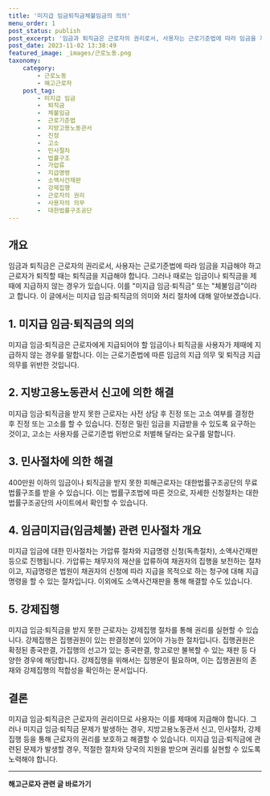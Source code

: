 ```yaml
---
title: '미지급 임금퇴직금체불임금의 의의'
menu_order: 1
post_status: publish
post_excerpt: '임금과 퇴직금은 근로자의 권리로서, 사용자는 근로기준법에 따라 임금을 지급해야 하고 근로자가 퇴직할 때는 퇴직금을 지급해야 합니다. 그러나 때로는 임금이나 퇴직금을 제때에 지급하지 않는 경우가 있습니다. 이를  미지급 임금 퇴직금  또는  체불임금 이라고 합니다. 이 글에서는 미지급 임금 퇴직금의 의미와 처리 절차에 대해 알아보겠습니다.'
post_date: 2023-11-02 13:38:49
featured_image: _images/근로노동.png
taxonomy:
    category:
        - 근로노동
        - 해고근로자
    post_tag:
        - 미지급 임금
        -  퇴직금
        -  체불임금
        -  근로기준법
        -  지방고용노동관서
        -  진정
        -  고소
        -  민사절차
        -  법률구조
        -  가압류
        -  지급명령
        -  소액사건재판
        -  강제집행
        -  근로자의 권리
        -  사용자의 의무
        -  대한법률구조공단
---
```



## 개요

임금과 퇴직금은 근로자의 권리로서, 사용자는 근로기준법에 따라 임금을 지급해야 하고 근로자가 퇴직할 때는 퇴직금을 지급해야 합니다. 그러나 때로는 임금이나 퇴직금을 제때에 지급하지 않는 경우가 있습니다. 이를 "미지급 임금·퇴직금" 또는 "체불임금"이라고 합니다. 이 글에서는 미지급 임금·퇴직금의 의미와 처리 절차에 대해 알아보겠습니다.

## 1. 미지급 임금·퇴직금의 의의

미지급 임금·퇴직금은 근로자에게 지급되어야 할 임금이나 퇴직금을 사용자가 제때에 지급하지 않는 경우를 말합니다. 이는 근로기준법에 따른 임금의 지급 의무 및 퇴직금 지급의무를 위반한 것입니다.

## 2. 지방고용노동관서 신고에 의한 해결

미지급 임금·퇴직금을 받지 못한 근로자는 사전 상담 후 진정 또는 고소 여부를 결정한 후 진정 또는 고소를 할 수 있습니다. 진정은 밀린 임금을 지급받을 수 있도록 요구하는 것이고, 고소는 사용자를 근로기준법 위반으로 처벌해 달라는 요구를 말합니다.

## 3. 민사절차에 의한 해결

400만원 이하의 임금이나 퇴직금을 받지 못한 피해근로자는 대한법률구조공단의 무료법률구조를 받을 수 있습니다. 이는 법률구조법에 따른 것으로, 자세한 신청절차는 대한법률구조공단의 사이트에서 확인할 수 있습니다.

## 4. 임금미지급(임금체불) 관련 민사절차 개요

미지급 임금에 대한 민사절차는 가압류 절차와 지급명령 신청(독촉절차), 소액사건재판 등으로 진행됩니다. 가압류는 채무자의 재산을 압류하여 채권자의 집행을 보전하는 절차이고, 지급명령은 법원이 채권자의 신청에 따라 지급을 목적으로 하는 청구에 대해 지급명령을 할 수 있는 절차입니다. 이외에도 소액사건재판을 통해 해결할 수도 있습니다.

## 5. 강제집행

미지급 임금·퇴직금을 받지 못한 근로자는 강제집행 절차를 통해 권리를 실현할 수 있습니다. 강제집행은 집행권원이 있는 판결정본이 있어야 가능한 절차입니다. 집행권원은 확정된 종국판결, 가집행의 선고가 있는 종국판결, 항고로만 불복할 수 있는 재판 등 다양한 경우에 해당합니다. 강제집행을 위해서는 집행문이 필요하며, 이는 집행권원의 존재와 강제집행의 적합성을 확인하는 문서입니다.

## 결론

미지급 임금·퇴직금은 근로자의 권리이므로 사용자는 이를 제때에 지급해야 합니다. 그러나 미지급 임금·퇴직금 문제가 발생하는 경우, 지방고용노동관서 신고, 민사절차, 강제집행 등을 통해 근로자의 권리를 보호하고 해결할 수 있습니다. 미지급 임금·퇴직금에 관련된 문제가 발생할 경우, 적절한 절차와 당국의 지원을 받으며 권리를 실현할 수 있도록 노력해야 합니다.
<!-- wp:separator -->
<hr class="wp-block-separator has-alpha-channel-opacity"/>
<!-- /wp:separator -->

<!-- wp:group {"backgroundColor":"base","layout":{"type":"constrained"}} -->
<div class="wp-block-group has-base-background-color has-background"><!-- wp:paragraph {"align":"center","fontSize":"medium"} -->
<p class="has-text-align-center has-large-font-size"><strong>해고근로자 관련 글 바로가기</strong></p>
<!-- /wp:paragraph -->


<!-- wp:latest-posts
{"categories":[{"id":12660,"count":19,"description":"","link":"https://uknowlaw.com/category/%ed%95%b4%ea%b3%a0%ea%b7%bc%eb%a1%9c%ec%9e%90/","name":"해고근로자","slug":"해고근로자","taxonomy":"category","parent":0,"meta":[],"_links":{"self":[{"href":"https://uknowlaw.com/wp-json/wp/v2/categories/12660"}],"collection":[{"href":"https://uknowlaw.com/wp-json/wp/v2/categories"}],"about":[{"href":"https://uknowlaw.com/wp-json/wp/v2/taxonomies/category"}],"wp:post_type":[{"href":"https://uknowlaw.com/wp-json/wp/v2/posts?categories=12660"}],"curies":[{"name":"wp","href":"https://api.w.org/{rel}","templated":true}]}}],"postsToShow":100,"excerptLength":28,"postLayout":"grid","columns":2,"featuredImageAlign":"left","featuredImageSizeSlug":"large","fontSize":"medium"} /--></div>
<!-- /wp:group -->
